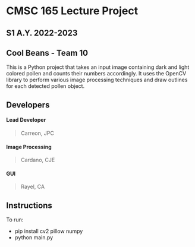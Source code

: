 # CMSC 165 Lecture Project

## S1 A.Y. 2022-2023
## Cool Beans - Team 10

This is a Python project that takes an input image containing dark and light colored pollen and counts their numbers accordingly. It uses the OpenCV library to perform various image processing techniques and draw outlines for each detected pollen object. 

## Developers

#### Lead Developer
> Carreon, JPC

#### Image Processing
> Cardano, CJE

#### GUI
> Rayel, CA

## Instructions
To run:
- pip install cv2 pillow numpy
- python main.py